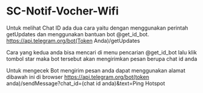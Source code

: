 # SC-Notif-Vocher-Wifi

Untuk melihat Chat ID ada dua cara yaitu dengan menggunakan perintah getUpdates dan menggunakan bantuan bot @get_id_bot.
https://api.telegram.org/bot(Token Anda)/getUpdates

Cara yang kedua anda bisa mencari di menu pencarian @get_id_bot lalu klik tombol star maka bot tersebut akan mengirimkan pesan berupa chat id anda

Untuk mengecek Bot mengirim pesan anda dapat menggunakan alamat dibawah ini di browser
https://api.telegram.org/bot(token anda)/sendMessage?chat_id=(chat id anda)&text=Ping Hotspot
